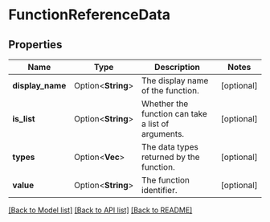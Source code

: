 # FunctionReferenceData

## Properties

Name | Type | Description | Notes
------------ | ------------- | ------------- | -------------
**display_name** | Option<**String**> | The display name of the function. | [optional]
**is_list** | Option<**String**> | Whether the function can take a list of arguments. | [optional]
**types** | Option<**Vec<String>**> | The data types returned by the function. | [optional]
**value** | Option<**String**> | The function identifier. | [optional]

[[Back to Model list]](../README.md#documentation-for-models) [[Back to API list]](../README.md#documentation-for-api-endpoints) [[Back to README]](../README.md)


